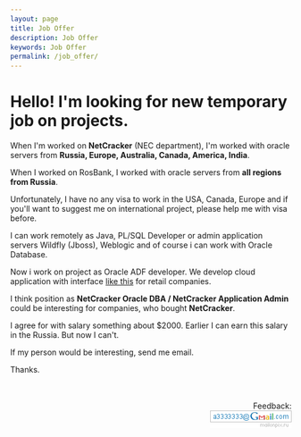 ```yaml
---
layout: page
title: Job Offer
description: Job Offer
keywords: Job Offer
permalink: /job_offer/
---
```


# Hello! I'm looking for new temporary job on projects.

When I'm worked on <strong>NetCracker</strong> (NEC department), I'm worked with oracle servers from <strong>Russia, Europe, Australia, Canada, America, India</strong>.

When I worked on RosBank, I worked with oracle servers from <strong>all regions from Russia</strong>.

Unfortunately, I have no any visa to work in the USA, Canada, Europe and if you'll want to suggest me on international project, please help me with visa before.

I can work remotely as Java, PL/SQL Developer or admin application servers Wildfly (Jboss), Weblogic and of course i can work with Oracle Database.

Now i work on project as Oracle ADF developer. We develop cloud application with interface <a href="https://www.youtube.com/watch?v=JFdW4_nne0A">like this</a> for retail companies.

I think position as <strong>NetCracker Oracle DBA / NetCracker Application Admin</strong> could be interesting for companies, who bought <strong>NetCracker</strong>.

I agree for with salary something about \$2000. Earlier I can earn this salary in the Russia. But now I can't.

If my person would be interesting, send me email.<br/>

Thanks.

<!-- <br/>
<br/>

<div align="center">

    <script src="//platform.linkedin.com/in.js" type="text/javascript"></script>
    <script type="IN/MemberProfile" data-id="http://www.linkedin.com/pub/andrey-rodin/58/924/860" data-format="inline" data-related="false"></script>

</div> -->

<br/>
<br/>

<div align="right">
Feedback: <br/><img src="/img/a3333333mail.gif" alt="Marley" border="0" />
</div>
